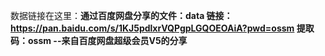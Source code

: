 数据链接在这里：**通过百度网盘分享的文件：data
链接：https://pan.baidu.com/s/1KJ5pdlxrVQPgpLGQOEOAiA?pwd=ossm 
提取码：ossm 
--来自百度网盘超级会员V5的分享**
